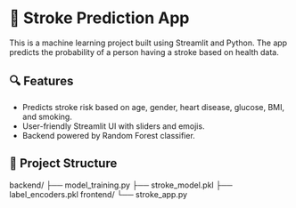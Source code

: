 # 🧠 Stroke Prediction App

This is a machine learning project built using Streamlit and Python. The app predicts the probability of a person having a stroke based on health data.

## 🔍 Features
- Predicts stroke risk based on age, gender, heart disease, glucose, BMI, and smoking.
- User-friendly Streamlit UI with sliders and emojis.
- Backend powered by Random Forest classifier.

## 📁 Project Structure
backend/
├── model_training.py
├── stroke_model.pkl
├── label_encoders.pkl
frontend/
└── stroke_app.py
